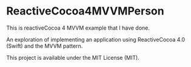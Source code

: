 # ReactiveCocoa4MVVMPerson
This is reactiveCocoa 4 MVVM example that I have done.

An exploration of implementing an application using ReactiveCocoa 4.0 (Swift) and the MVVM pattern.

This project is available under the MIT License (MIT).

